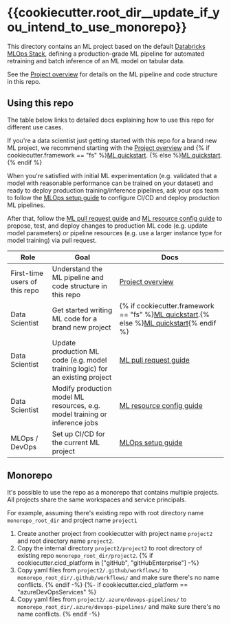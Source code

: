 # {{cookiecutter.root_dir__update_if_you_intend_to_use_monorepo}}

This directory contains an ML project based on the default
[Databricks MLOps Stack](https://github.com/databricks/mlops-stack),
defining a production-grade ML pipeline for automated retraining and batch inference of an ML model on tabular data.

See the [Project overview](docs/project-overview.md) for details on the ML pipeline and code structure
in this repo.

## Using this repo

The table below links to detailed docs explaining how to use this repo for different use cases.

If you're a data scientist just getting started with this repo for a brand new ML project, we recommend starting with
the [Project overview](docs/project-overview.md) and
{% if cookiecutter.framework == "fs" %}[ML quickstart](docs/ml-developer-guide-fs.md).
{% else %}[ML quickstart](docs/ml-developer-guide.md).{% endif %}

When you're satisfied with initial ML experimentation (e.g. validated that a model with reasonable performance can be
trained on your dataset) and ready to deploy production training/inference
pipelines, ask your ops team to follow the [MLOps setup guide](docs/mlops-setup.md) to configure CI/CD and deploy 
production ML pipelines.

After that, follow the [ML pull request guide](docs/ml-pull-request.md)
and [ML resource config guide]({{cookiecutter.project_name_alphanumeric_underscore}}/databricks-resources/README.md) to propose, test, and deploy changes to production ML code (e.g. update model parameters)
or pipeline resources (e.g. use a larger instance type for model training) via pull request.

| Role                          | Goal                                                                         | Docs                                                                                                                                                                |
|-------------------------------|------------------------------------------------------------------------------|---------------------------------------------------------------------------------------------------------------------------------------------------------------------|
| First-time users of this repo | Understand the ML pipeline and code structure in this repo                   | [Project overview](docs/project-overview.md)                                                                                                                        |
| Data Scientist                | Get started writing ML code for a brand new project                          | {% if cookiecutter.framework == "fs" %}[ML quickstart](docs/ml-developer-guide-fs.md).{% else %}[ML quickstart](docs/ml-developer-guide.md){% endif %} |
| Data Scientist                | Update production ML code (e.g. model training logic) for an existing project | [ML pull request guide](docs/ml-pull-request.md)                                                                                                                    |
| Data Scientist                | Modify production model ML resources, e.g. model training or inference jobs  | [ML resource config guide]({{cookiecutter.project_name_alphanumeric_underscore}}/databricks-resources/README.md)                                                     |
| MLOps / DevOps                | Set up CI/CD for the current ML project   | [MLOps setup guide](docs/mlops-setup.md)                                                                                                                            |

## Monorepo

It's possible to use the repo as a monorepo that contains multiple projects. All projects share the same workspaces and service principals.

For example, assuming there's existing repo with root directory name `monorepo_root_dir` and project name `project1`
1. Create another project from cookiecutter with project name `project2` and root directory name `project2`.
2. Copy the internal directory `project2/project2` to root directory of existing repo `monorepo_root_dir/project2`.
{% if cookiecutter.cicd_platform in ["gitHub", "gitHubEnterprise"] -%}
3. Copy yaml files from `project2/.github/workflows/` to `monorepo_root_dir/.github/workflows/` and make sure there's no name conflicts.
{% endif -%}
{%- if cookiecutter.cicd_platform == "azureDevOpsServices" %}
3. Copy yaml files from `project2/.azure/devops-pipelines/` to `monorepo_root_dir/.azure/devops-pipelines/` and make sure there's no name conflicts.
{% endif -%}

